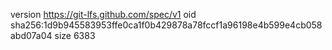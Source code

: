 version https://git-lfs.github.com/spec/v1
oid sha256:1d9b945583953ffe0ca1f0b429878a78fccf1a96198e4b599e4cb058abd07a04
size 6383
